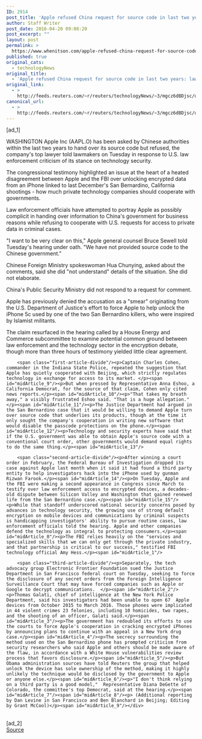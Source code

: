 ```yaml
---
ID: 2914
post_title: 'Apple refused China request for source code in last two years: lawyer'
author: Staff Writer
post_date: 2016-04-20 09:08:20
post_excerpt: ""
layout: post
permalink: >
  https://www.whenitson.com/apple-refused-china-request-for-source-code-in-last-two-years-lawyer/
published: true
original_cats:
  - technologyNews
original_title:
  - 'Apple refused China request for source code in last two years: lawyer'
original_link:
  - >
    http://feeds.reuters.com/~r/reuters/technologyNews/~3/mgcz6dBDjsc/us-apple-encryption-idUSKCN0XG28Z
canonical_url:
  - >
    http://feeds.reuters.com/~r/reuters/technologyNews/~3/mgcz6dBDjsc/us-apple-encryption-idUSKCN0XG28Z
---
```

 [ad_1]
<br><div id="articleText">
<span id="midArticle_start"/>

<span id="midArticle_0"/><span class="focusParagraph" readability="5"><p><span class="articleLocation">WASHINGTON</span> Apple Inc (<span id="symbol_AAPL.O_0">AAPL.O</span>) has been asked by Chinese authorities within the last two years to hand over its source code but refused, the company's top lawyer told lawmakers on Tuesday in response to U.S. law enforcement criticism of its stance on technology security.</p></span><span id="midArticle_1"/><p>The congressional testimony highlighted an issue at the heart of a heated disagreement between Apple and the FBI over unlocking encrypted data from an iPhone linked to last December's San Bernardino, California shootings - how much private technology companies should cooperate with governments.</p><span id="midArticle_2"/><p>Law enforcement officials have attempted to portray Apple as possibly complicit in handing over information to China's government for business reasons while refusing to cooperate with U.S. requests for access to private data in criminal cases.</p><span id="midArticle_3"/><p>"I want to be very clear on this," Apple general counsel Bruce Sewell told Tuesday's hearing under oath. "We have not provided source code to the Chinese government."</p><span id="midArticle_4"/><p>Chinese Foreign Ministry spokeswoman Hua Chunying, asked about the comments, said she did "not understand" details of the situation. She did not elaborate.</p><span id="midArticle_5"/><p>China's Public Security Ministry did not respond to a request for comment.</p><span id="midArticle_6"/><p>Apple has previously denied the accusation as a "smear" originating from the U.S. Department of Justice's effort to force Apple to help unlock the iPhone 5c used by one of the two  San Bernardino killers, who were inspired by Islamist militants.</p><span id="midArticle_7"/><p>The claim resurfaced in the hearing called by a House Energy and Commerce subcommittee to examine potential common ground between law enforcement and the technology sector in the  encryption debate, though more than three hours of testimony yielded little clear agreement.</p><span id="midArticle_8"/>
        
        <span class="first-article-divide"/><p>Captain Charles Cohen, commander in the Indiana State Police, repeated the suggestion that Apple has quietly cooperated with Beijing, which strictly regulates technology in exchange for access to its market. </p><span id="midArticle_9"/><p>But when pressed by Representative Anna Eshoo, a California Democrat, for the source of that claim, Cohen only cited news reports.</p><span id="midArticle_10"/><p>"That takes my breath away," a visibly frustrated Eshoo said. "That is a huge allegation."</p><span id="midArticle_11"/><p>The Justice Department had argued in the San Bernardino case that it would be willing to demand Apple turn over source code that underlies its products, though at the time it only sought the company's cooperation in writing new software that would disable the passcode protections on the phone.</p><span id="midArticle_12"/><p>Technology and security experts have said that if the U.S. government was able to obtain Apple's source code with a conventional court order, other governments would demand equal rights to do the same thing.</p><span id="midArticle_13"/>
        
        <span class="second-article-divide"/><p>After winning a court order in February, the Federal Bureau of Investigation dropped its case against Apple last month when it said it had found a third party entity to help investigators hack into the iPhone used by gunman Rizwan Farook.</p><span id="midArticle_14"/><p>On Tuesday, Apple and the FBI were making a second appearance in Congress since March to testify over law enforcement access to encrypted devices, a decades-old dispute between Silicon Valley and Washington that gained renewed life from the San Bernardino case.</p><span id="midArticle_15"/><p>While that standoff underscored national security concerns posed by advances in technology security, the growing use of strong default encryption on mobile devices and communications by criminal suspects is handicapping investigators' ability to pursue routine cases, law enforcement officials told the hearing. Apple and other companies defend the technology as integral to protecting consumers.</p><span id="midArticle_0"/><p>The FBI relies heavily on the "services and specialized skills that we can only get through the private industry, and that partnership is critical to our success," testified FBI technology official Amy Hess.</p><span id="midArticle_1"/>
        
        <span class="third-article-divide"/><p>Separately, the tech advocacy group Electronic Frontier Foundation sued the Justice Department in San Francisco federal court on Tuesday, seeking to force the disclosure of any secret orders from the Foreign Intelligence Surveillance Court that may have forced companies such as Apple or Google to decrypt communications.  </p><span id="midArticle_2"/><p>Thomas Galati, chief of intelligence at the New York Police Department, said his investigators had been unable to open 67  Apple devices from October 2015 to March 2016. Those phones were implicated in 44 violent crimes 23 felonies, including 10 homicides, two rapes, and the shooting of an officer, Galati said.</p><span id="midArticle_3"/><p>The government has redoubled its efforts to use the courts to force Apple's cooperation in cracking encrypted iPhones by announcing plans to continue with an appeal in a New York drug case.</p><span id="midArticle_4"/><p>The secrecy surrounding the method used on the San Bernardino phone has prompted criticism from security researchers who said Apple and others should be made aware of the flaw, in accordance with a White House vulnerabilities review process that favors disclosure.</p><span id="midArticle_5"/><p>But Obama administration sources have told Reuters the group that helped unlock the device has sole ownership of the method, making it highly unlikely the technique would be disclosed by the government to Apple or anyone else.</p><span id="midArticle_6"/><p>"I don't think relying on a third party is a good model,"  Representative Diana DeGette of Colorado, the committee's top Democrat, said at the hearing.</p><span id="midArticle_7"/><span id="midArticle_8"/><p> (Additional reporting by Dan Levine in San Francisco and Ben Blanchard in Beijing; Editing by Grant McCool)</p><span id="midArticle_9"/></div>
<br>[ad_2]
<br><a href="http://feeds.reuters.com/~r/reuters/technologyNews/~3/mgcz6dBDjsc/us-apple-encryption-idUSKCN0XG28Z">Source </a>